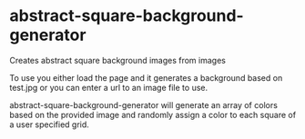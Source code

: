 # abstract-square-background-generator
Creates abstract square background images from images

To use you either load the page and it generates a background based on test.jpg or you can enter a url to an image file to use.

abstract-square-background-generator will generate an array of colors based on the provided image and randomly assign a color to each square of a user specified grid.
